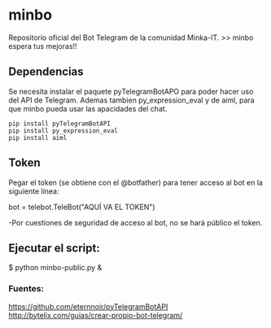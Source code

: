 # minbo
Repositorio oficial del Bot Telegram de la comunidad Minka-IT.
	>> minbo espera tus mejoras!!

## Dependencias
Se necesita instalar el paquete pyTelegramBotAPO para poder hacer uso del API de Telegram.
Ademas tambien py_expression_eval y de aiml, para que minbo pueda usar las apacidades del chat.

	pip install pyTelegramBotAPI
	pip install py_expression_eval
	pip install aiml

## Token
Pegar el token (se obtiene con el @botfather) para tener acceso al bot en la siguiente línea:

bot = telebot.TeleBot("AQUÍ VA EL TOKEN")

-Por cuestiones de seguridad de acceso al bot, no se hará público el token.
 

## Ejecutar el script:

$ python minbo-public.py &

### Fuentes:

https://github.com/eternnoir/pyTelegramBotAPI
http://bytelix.com/guias/crear-propio-bot-telegram/
